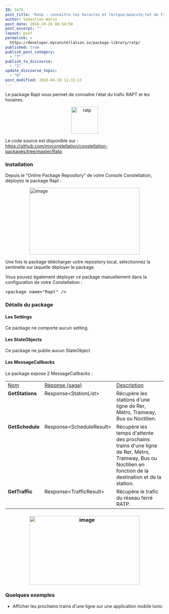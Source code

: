 ```yaml
---
ID: 3476
post_title: 'Ratp : connaitre les horaires et l&rsquo;&eacute;tat du trafic RATP'
author: Sebastien Warin
post_date: 2016-10-26 08:54:50
post_excerpt: ""
layout: post
permalink: >
  https://developer.myconstellation.io/package-library/ratp/
published: true
publish_post_category:
  - "7"
publish_to_discourse:
  - "1"
update_discourse_topic:
  - "0"
post_modified: 2018-04-19 11:31:13
---
```

Le package Rapt vous permet de connaitre l'état du trafic RAPT et les horaires.

<p style="text-align: center;"><a href="https://developer.myconstellation.io/wp-content/uploads/2016/10/ratp.png"><img class="alignnone size-full wp-image-3478" style="background-image: none; padding-top: 0px; padding-left: 0px; padding-right: 0px; border: 0px;" src="https://developer.myconstellation.io/wp-content/uploads/2016/10/ratp.png" alt="ratp" width="85" height="85" border="0" /></a></p>

Le code source est disponible sur : <a title="https://github.com/myconstellation/constellation-packages/tree/master/Ratp" href="https://github.com/myconstellation/constellation-packages/tree/master/Ratp">https://github.com/myconstellation/constellation-packages/tree/master/Ratp</a>

<h3>Installation</h3>

Depuis le “Online Package Repository” de votre Console Constellation, déployez le package Rapt :

<a href="https://developer.myconstellation.io/wp-content/uploads/2016/10/image-125.png"><img style="background-image: none; float: none; padding-top: 0px; padding-left: 0px; margin-left: auto; display: block; padding-right: 0px; margin-right: auto; border-width: 0px;" title="image" src="https://developer.myconstellation.io/wp-content/uploads/2016/10/image_thumb-115.png" alt="image" width="350" height="213" border="0" /></a>

Une fois le package télécharger votre repository local, sélectionnez la sentinelle sur laquelle déployer le package.

<p align="left">Vous pouvez également déployer ce package manuellement dans la configuration de votre Constellation :</p>

<pre class="lang:html5 decode:true">&lt;package name="Rapt" /&gt;</pre>

<h3>Détails du package</h3>

<h4>Les Settings</h4>

Ce package ne comporte aucun setting.

<h4>Les StateObjects</h4>

Ce package ne publie aucun StateObject

<h4 align="left">Les MessageCallbacks</h4>

Le package expose 2 MessageCallbacks :

<table border="0" width="100%" cellspacing="0" cellpadding="2">
<tbody>
<tr>
<td valign="top" width="10"><u>Nom</u></td>
<td valign="top" width="141"><u>Réponse (saga)</u></td>
<td valign="top" width="407"><u>Description</u></td>
</tr>
<tr>
<td valign="top" width="10"><strong>GetStations</strong></td>
<td valign="top" width="141">Response&lt;StationList&gt;</td>
<td valign="top" width="407">Récupère les stations d'une ligne de Rer, Métro, Tramway, Bus ou Noctilien.</td>
</tr>
<tr>
<td valign="top" width="10"><strong>GetSchedule</strong></td>
<td valign="top" width="141">Response&lt;ScheduleResult&gt;</td>
<td valign="top" width="407">Récupère les temps d'attente des prochains trains d'une ligne de Rer, Métro, Tramway, Bus ou Noctilien en fonction de la destination et de la station.</td>
</tr>
<tr>
<td valign="top" width="10"><strong>GetTraffic</strong></td>
<td valign="top" width="141">Response&lt;TrafficResult&gt;</td>
<td valign="top" width="407">Récupère le trafic du réseau ferré RATP.</td>
</tr>
</tbody>
</table>

<h3 align="center"><a href="https://developer.myconstellation.io/wp-content/uploads/2016/10/image-127.png"><img style="background-image: none; padding-top: 0px; padding-left: 0px; display: inline; padding-right: 0px; border: 0px;" title="image" src="https://developer.myconstellation.io/wp-content/uploads/2016/10/image_thumb-117.png" alt="image" width="350" height="219" border="0" /></a></h3>

<h3 align="left">Quelques exemples</h3>

<ul>
    <li>Afficher les prochains trains d'une ligne sur une application mobile Ionic</li>
</ul>